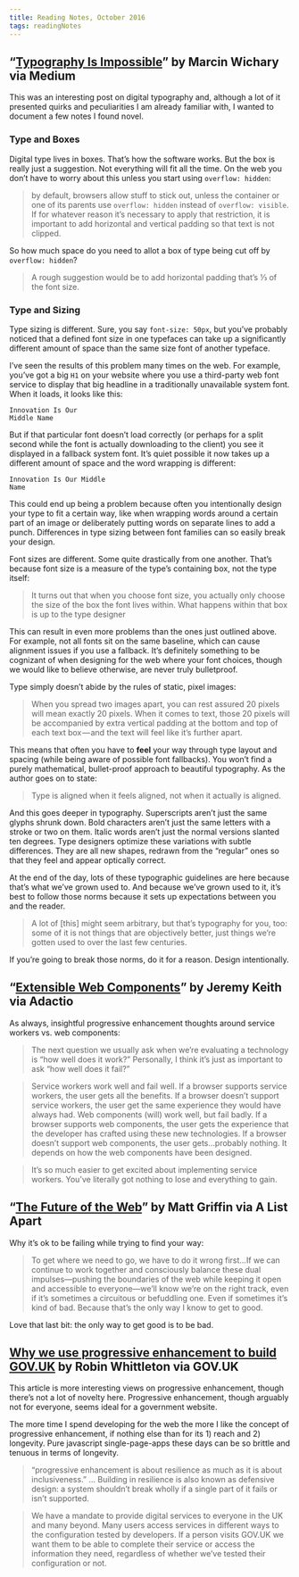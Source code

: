 ```yaml
---
title: Reading Notes, October 2016
tags: readingNotes
---
```


## “[Typography Is Impossible](https://medium.engineering/typography-is-impossible-5872b0c7f891)” by Marcin Wichary via Medium

This was an interesting post on digital typography and, although a lot of it presented quirks and peculiarities I am already familiar with, I wanted to document a few notes I found novel.

### Type and Boxes

Digital type lives in boxes. That’s how the software works. But the box is really just a suggestion. Not everything will fit all the time. On the web you don’t have to worry about this unless you start using `overflow: hidden`:

> by default, browsers allow stuff to stick out, unless the container or one of its parents use `overflow: hidden` instead of `overflow: visible`. If for whatever reason it’s necessary to apply that restriction, it is important to add horizontal and vertical padding so that text is not clipped.

So how much space do you need to allot a box of type being cut off by `overflow: hidden`?

> A rough suggestion would be to add horizontal padding that’s ⅓ of the font size.

### Type and Sizing

Type sizing is different. Sure, you say `font-size: 50px`, but you’ve probably noticed that a defined font size in one typefaces can take up a significantly different amount of space than the same size font of another typeface.

I’ve seen the results of this problem many times on the web. For example, you’ve got a big `H1` on your website where you use a third-party web font service to display that big headline in a traditionally unavailable system font. When it loads, it looks like this:

```
Innovation Is Our
Middle Name
```

But if that particular font doesn’t load correctly (or perhaps for a split second while the font is actually downloading to the client) you see it displayed in a fallback system font. It’s quiet possible it now takes up a different amount of space and the word wrapping is different:

```
Innovation Is Our Middle
Name
```

This could end up being a problem because often you intentionally design your type to fit a certain way, like when wrapping words around a certain part of an image or deliberately putting words on separate lines to add a punch. Differences in type sizing between font families can so easily break your design.

Font sizes are different. Some quite drastically from one another. That’s because font size is a measure of the type’s containing box, not the type itself:

> It turns out that when you choose font size, you actually only choose the size of the box the font lives within. What happens within that box is up to the type designer

This can result in even more problems than the ones just outlined above. For example, not all fonts sit on the same baseline, which can cause alignment issues if you use a fallback. It’s definitely something to be cognizant of when designing for the web where your font choices, though we would like to believe otherwise, are never truly bulletproof.

Type simply doesn’t abide by the rules of static, pixel images:

> When you spread two images apart, you can rest assured 20 pixels will mean exactly 20 pixels. When it comes to text, those 20 pixels will be accompanied by extra vertical padding at the bottom and top of each text box — and the text will feel like it’s further apart.

This means that often you have to **feel** your way through type layout and spacing (while being aware of possible font fallbacks). You won’t find a purely mathematical, bullet-proof approach to beautiful typography. As the author goes on to state:

> Type is aligned when it feels aligned, not when it actually is aligned.

And this goes deeper in typography. Superscripts aren’t just the same glyphs shrunk down. Bold characters aren’t just the same letters with a stroke or two on them. Italic words aren’t just the normal versions slanted ten degrees. Type designers optimize these variations with subtle differences. They are all new shapes, redrawn from the “regular” ones so that they feel and appear optically correct.

At the end of the day, lots of these typographic guidelines are here because that’s what we’ve grown used to. And because we’ve grown used to it, it’s best to follow those norms because it sets up expectations between you and the reader.

>  A lot of [this] might seem arbitrary, but that’s typography for you, too: some of it is not things that are objectively better, just things we’re gotten used to over the last few centuries.

If you’re going to break those norms, do it for a reason. Design intentionally.

## “[Extensible Web Components](https://adactio.com/journal/11052)” by Jeremy Keith via Adactio

As always, insightful progressive enhancement thoughts around service workers vs. web components:

> The next question we usually ask when we’re evaluating a technology is “how well does it work?” Personally, I think it’s just as important to ask “how well does it fail?”

> Service workers work well and fail well. If a browser supports service workers, the user gets all the benefits. If a browser doesn’t support service workers, the user get the same experience they would have always had. Web components (will) work well, but fail badly. If a browser supports web components, the user gets the experience that the developer has crafted using these new technologies. If a browser doesn’t support web components, the user gets…probably nothing. It depends on how the web components have been designed.

> It’s so much easier to get excited about implementing service workers. You’ve literally got nothing to lose and everything to gain.

## “[The Future of the Web](http://alistapart.com/article/the-future-of-the-web)” by Matt Griffin via A List Apart

Why it’s ok to be failing while trying to find your way:

> To get where we need to go, we have to do it wrong first...If we can continue to work together and consciously balance these dual impulses—pushing the boundaries of the web while keeping it open and accessible to everyone—we’ll know we’re on the right track, even if it’s sometimes a circuitous or befuddling one. Even if sometimes it’s kind of bad. Because that’s the only way I know to get to good.

Love that last bit: the only way to get good is to be bad.

## [Why we use progressive enhancement to build GOV.UK](https://gdstechnology.blog.gov.uk/2016/09/19/why-we-use-progressive-enhancement-to-build-gov-uk/) by Robin Whittleton via GOV.UK

This article is more interesting views on progressive enhancement, though there’s not a lot of novelty here. Progressive enhancement, though arguably not for everyone, seems ideal for a government website.

The more time I spend developing for the web the more I like the concept of progressive enhancement, if nothing else than for its 1) reach and 2) longevity. Pure javascript single-page-apps these days can be so brittle and tenuous in terms of longevity.

> “progressive enhancement is about resilience as much as it is about inclusiveness.” ... Building in resilience is also known as defensive design: a system shouldn’t break wholly if a single part of it fails or isn’t supported.

> We have a mandate to provide digital services to everyone in the UK and many beyond. Many users access services in different ways to the configuration tested by developers. If a person visits GOV.UK we want them to be able to complete their service or access the information they need, regardless of whether we’ve tested their configuration or not.  
